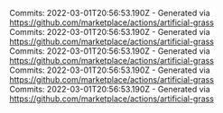 Commits: 2022-03-01T20:56:53.190Z - Generated via https://github.com/marketplace/actions/artificial-grass
<br>
Commits: 2022-03-01T20:56:53.190Z - Generated via https://github.com/marketplace/actions/artificial-grass
<br>
Commits: 2022-03-01T20:56:53.190Z - Generated via https://github.com/marketplace/actions/artificial-grass
<br>
Commits: 2022-03-01T20:56:53.190Z - Generated via https://github.com/marketplace/actions/artificial-grass
<br>
Commits: 2022-03-01T20:56:53.190Z - Generated via https://github.com/marketplace/actions/artificial-grass
<br>
